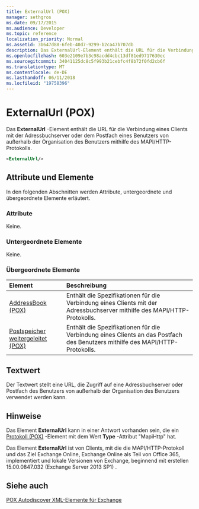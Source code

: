 ```yaml
---
title: ExternalUrl (POX)
manager: sethgros
ms.date: 09/17/2015
ms.audience: Developer
ms.topic: reference
localization_priority: Normal
ms.assetid: 3b647d88-6feb-40d7-9299-b2ca47b707db
description: Das ExternalUrl-Element enthält die URL für die Verbindung eines Clients mit der Adressbuchserver oder dem Postfach eines Benutzers von außerhalb der Organisation des Benutzers mithilfe des MAPI/HTTP-Protokolls.
ms.openlocfilehash: 603e2109e7b3c98acdd4cbc13df81ed9717630ec
ms.sourcegitcommit: 34041125dc8c5f993b21cebfc4f8b72f0fd2cb6f
ms.translationtype: MT
ms.contentlocale: de-DE
ms.lasthandoff: 06/11/2018
ms.locfileid: "19758396"
---
```

# <a name="externalurl-pox"></a>ExternalUrl (POX)

Das **ExternalUrl** -Element enthält die URL für die Verbindung eines Clients mit der Adressbuchserver oder dem Postfach eines Benutzers von außerhalb der Organisation des Benutzers mithilfe des MAPI/HTTP-Protokolls. 
  
```XML
<ExternalUrl/>
```

## <a name="attributes-and-elements"></a>Attribute und Elemente

In den folgenden Abschnitten werden Attribute, untergeordnete und übergeordnete Elemente erläutert.
  
### <a name="attributes"></a>Attribute

Keine.
  
### <a name="child-elements"></a>Untergeordnete Elemente

Keine.
  
### <a name="parent-elements"></a>Übergeordnete Elemente

|**Element**|**Beschreibung**|
|:-----|:-----|
|[AddressBook (POX)](addressbook-pox.md) <br/> |Enthält die Spezifikationen für die Verbindung eines Clients mit der Adressbuchserver mithilfe des MAPI/HTTP-Protokolls.  <br/> |
|[Postspeicher weitergeleitet (POX)](mailstore-pox.md) <br/> |Enthält die Spezifikationen für die Verbindung eines Clients an das Postfach des Benutzers mithilfe des MAPI/HTTP-Protokolls.  <br/> |
   
## <a name="text-value"></a>Textwert

Der Textwert stellt eine URL, die Zugriff auf eine Adressbuchserver oder Postfach des Benutzers von außerhalb der Organisation des Benutzers verwendet werden kann.
  
## <a name="remarks"></a>Hinweise

Das Element **ExternalUrl** kann in einer Antwort vorhanden sein, die ein [Protokoll (POX)](protocol-pox.md) -Element mit dem Wert **Type** -Attribut "MapiHttp" hat. 
  
Das Element **ExternalUrl** ist von Clients, mit die die MAPI/HTTP-Protokoll und das Ziel Exchange Online, Exchange Online als Teil von Office 365, implementiert und lokale Versionen von Exchange, beginnend mit erstellen 15.00.0847.032 (Exchange Server 2013 SP1) . 
  
## <a name="see-also"></a>Siehe auch



[POX Autodiscover XML-Elemente für Exchange](pox-autodiscover-xml-elements-for-exchange.md)

